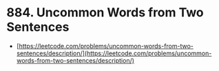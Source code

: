 # 884. Uncommon Words from Two Sentences

- [https://leetcode.com/problems/uncommon-words-from-two-sentences/description/](https://leetcode.com/problems/uncommon-words-from-two-sentences/description/)
